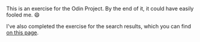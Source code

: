 This is an exercise for the Odin Project.
By the end of it, it could have easily fooled me. :smile:

I've also completed the exercise for the search results, which you can find [on this page](https://paposeco.github.io/miniprojects_googlesearchresults/).
